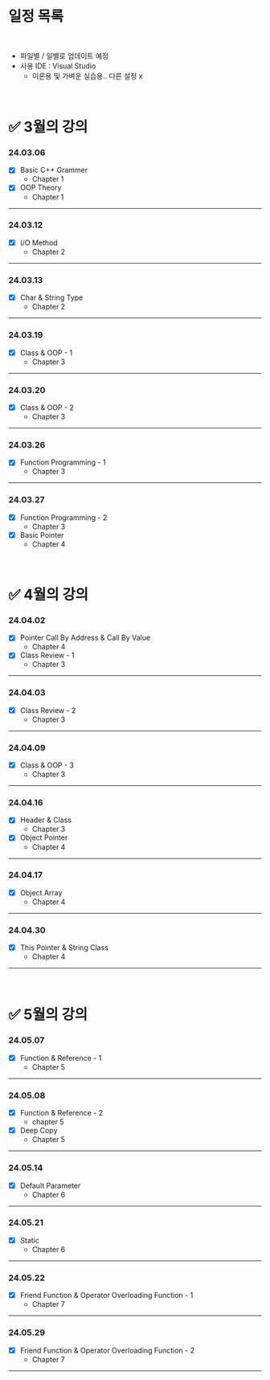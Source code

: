 # **일정 목록**

<br>

- 파일별 / 일별로 업데이트 예정
- 사용 IDE : Visual Studio
    - 이론용 및 가벼운 실습용.. 다른 설정 x

<br>

# ✅ 3월의 강의

### 24.03.06

- [x] Basic C++ Grammer
    - Chapter 1
- [x] OOP Theory
    - Chapter 1

___

### 24.03.12

- [x] I/O Method
    - Chapter 2

___

### 24.03.13

- [x] Char & String Type
    - Chapter 2

___

### 24.03.19

- [x] Class & OOP - 1
    - Chapter 3

___

### 24.03.20

- [x] Class & OOP - 2
    - Chapter 3

___

### 24.03.26

- [x] Function Programming - 1
    - Chapter 3

___

### 24.03.27

- [x] Function Programming - 2
    - Chapter 3
- [x] Basic Pointer
    - Chapter 4

<br>

# ✅ 4월의 강의

### 24.04.02

- [x] Pointer Call By Address & Call By Value
    - Chapter 4
- [x] Class Review - 1
    - Chapter 3

___

### 24.04.03

- [x] Class Review - 2
    - Chapter 3

___

### 24.04.09

- [x] Class & OOP - 3
    - Chapter 3

___

### 24.04.16

- [x] Header & Class
    - Chapter 3
- [x] Object Pointer
    - Chapter 4

___

### 24.04.17

- [x] Object Array
    - Chapter 4

___

### 24.04.30

- [x] This Pointer & String Class
    - Chapter 4

___

<br>

# ✅ 5월의 강의

### 24.05.07

- [x] Function & Reference - 1
    - Chapter 5

___

### 24.05.08

- [x] Function & Reference - 2
    - chapter 5
- [x] Deep Copy
    - Chapter 5

___

### 24.05.14

- [x] Default Parameter
    - Chapter 6

___

### 24.05.21

- [x] Static
    - Chapter 6

___

### 24.05.22

- [x] Friend Function & Operator Overloading Function - 1
    - Chapter 7

___

### 24.05.29

- [x] Friend Function & Operator Overloading Function - 2
    - Chapter 7

___
